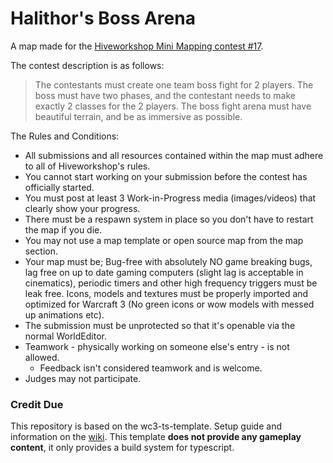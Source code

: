 # Halithor's Boss Arena

A map made for the [Hiveworkshop Mini Mapping contest #17](https://www.hiveworkshop.com/threads/mini-mapping-contest-17-boss-fight-any-patch.324942/).

The contest description is as follows:

> The contestants must create one team boss fight for 2 players. The boss must have two phases, and
> the contestant needs to make exactly 2 classes for the 2 players. The boss fight arena must have
> beautiful terrain, and be as immersive as possible.

The Rules and Conditions:

- All submissions and all resources contained within the map must adhere to all of Hiveworkshop's
  rules.
- You cannot start working on your submission before the contest has officially started.
- You must post at least 3 Work-in-Progress media (images/videos) that clearly show your progress.
- There must be a respawn system in place so you don't have to restart the map if you die.
- You may not use a map template or open source map from the map section.
- Your map must be; Bug-free with absolutely NO game breaking bugs, lag free on up to date gaming
  computers (slight lag is acceptable in cinematics), periodic timers and other high frequency
  triggers must be leak free. Icons, models and textures must be properly imported and optimized for
  Warcraft 3 (No green icons or wow models with messed up animations etc).
- The submission must be unprotected so that it's openable via the normal WorldEditor.
- Teamwork - physically working on someone else's entry - is not allowed.
  - Feedback isn't considered teamwork and is welcome.
- Judges may not participate.

### Credit Due

This repository is based on the wc3-ts-template. Setup guide and information on the
[wiki](https://github.com/triggerhappy187/wc3-ts-template/wiki). This template **does not provide
any gameplay content**, it only provides a build system for typescript.
